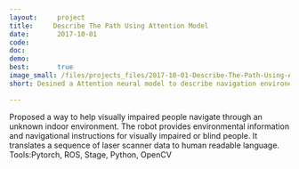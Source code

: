 ```yaml
---
layout:     project
title:     Describe The Path Using Attention Model
date:       2017-10-01
code:
doc:
demo:
best:       true
image_small: /files/projects_files/2017-10-01-Describe-The-Path-Using-Attention-Model.png
short: Desined a Attention neural model to describe navigation environemnt featured for visually impaired people.

---
```

Proposed a way to help visually impaired people navigate through an unknown indoor environment. The robot provides environmental information and navigational instructions for visually impaired or blind people. It translates a sequence of laser scanner data to human readable language. Tools:Pytorch, ROS, Stage, Python, OpenCV
